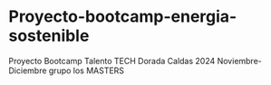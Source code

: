 # Proyecto-bootcamp-energia-sostenible
Proyecto Bootcamp Talento TECH Dorada Caldas 2024 Noviembre-Diciembre grupo los MASTERS
